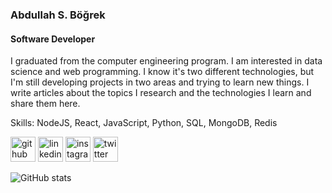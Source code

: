 ### Abdullah S. Böğrek
#### Software Developer

I graduated from the computer engineering program. I am interested in data science and web programming. I know it's two different technologies, but I'm still developing projects in two areas and trying to learn new things. I write articles about the topics I research and the technologies I learn and share them here.

Skills: NodeJS, React, JavaScript, Python, SQL, MongoDB, Redis



[<img src='https://cdn.jsdelivr.net/npm/simple-icons@3.0.1/icons/github.svg' alt='github' height='40'>](https://github.com/AbdullahBogrek)  [<img src='https://cdn.jsdelivr.net/npm/simple-icons@3.0.1/icons/linkedin.svg' alt='linkedin' height='40'>](https://www.linkedin.com/in/https://tr.linkedin.com/in/abdullah-s-bogrek/)  [<img src='https://cdn.jsdelivr.net/npm/simple-icons@3.0.1/icons/instagram.svg' alt='instagram' height='40'>](https://www.instagram.com/asbogrek)  [<img src='https://cdn.jsdelivr.net/npm/simple-icons@3.0.1/icons/twitter.svg' alt='twitter' height='40'>](https://twitter.com/https://twitter.com/Asbogrek)  

![GitHub stats](https://github-readme-stats.vercel.app/api?username=AbdullahBogrek&show_icons=true&count_private=true)  

